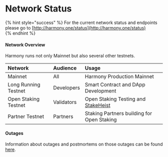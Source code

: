 # Network Status

{% hint style="success" %}
For the current network status and endpoints please go to [http://harmony.one/status](http://harmony.one/status)  
{% endhint %}

#### Network Overview

Harmony runs not only Mainnet but also several other testnets.

| **Network** | **Audience** | **Usage** |
| :--- | :--- | :--- |
| Mainnet | All | Harmony Production Mainnet |
| Long Running Testnet | Developers | Smart Contract and DApp Development |
| Open Staking Testnet | Validators | Open Staking Testing and [StakeHeist](https://medium.com/harmony-one/coming-soon-on-pangaea-stake-heist-23bd201d08a7) |
| Partner Testnet | Partners | Staking Partners building for Open Staking |

#### Outages 

Information about outages and postmortems on those outages can be found [here](outages/).

